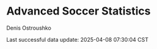 # Advanced Soccer Statistics
Denis Ostroushko

<!-- gfm -->

Last successful data update: 2025-04-08 07:30:04 CST
